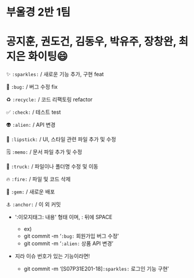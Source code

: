 # 부울경 2반 1팀

# 공지훈, 권도건, 김동우, 박유주, 장창완, 최지은 화이팅😄

✨ `:sparkles:` / 새로운 기능 추가, 구현 feat

🐛 `:bug:` / 버그 수정 fix

♻️ `:recycle:` / 코드 리팩토링 refactor

✅ `:check:` / 테스트 test

👽 `:alien:` / API 변경

💄 `:lipstick:` / UI, 스타일 관련 파일 추가 및 수정

🗒️ `:memo:` / 문서 파일 추가 및 수정

🚚 `:truck:` / 파일이나 폴더명 수정 및 이동

🔥 `:fire:` / 파일 및 코드 삭제

💎 `:gem:` / 새로운 배포

⚓ `:anchor:` / 이 외 커밋



- ':이모지태그: 내용' 형태 이며, : 뒤에 SPACE

  - ex)
  - git commit -m ‘`:bug:` 회원가입 버그 수정’
  - git commit -m ‘`:alien:` 상품 API 변경’

- 지라 이슈 번호가 있는 기능이라면!
  - git commit -m ‘[S07P31E201-18]`:sparkles:` 로그인 기능 구현’
